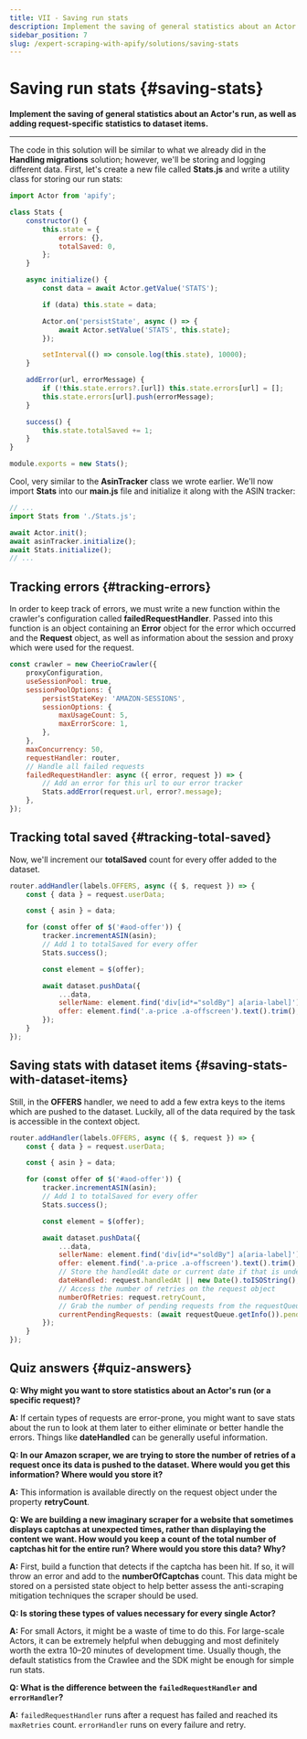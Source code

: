 ```yaml
---
title: VII - Saving run stats
description: Implement the saving of general statistics about an Actor's run, as well as adding request-specific statistics to dataset items.
sidebar_position: 7
slug: /expert-scraping-with-apify/solutions/saving-stats
---
```


# Saving run stats {#saving-stats}

**Implement the saving of general statistics about an Actor's run, as well as adding request-specific statistics to dataset items.**

---

The code in this solution will be similar to what we already did in the **Handling migrations** solution; however, we'll be storing and logging different data. First, let's create a new file called **Stats.js** and write a utility class for storing our run stats:

```js
import Actor from 'apify';

class Stats {
    constructor() {
        this.state = {
            errors: {},
            totalSaved: 0,
        };
    }

    async initialize() {
        const data = await Actor.getValue('STATS');

        if (data) this.state = data;

        Actor.on('persistState', async () => {
            await Actor.setValue('STATS', this.state);
        });

        setInterval(() => console.log(this.state), 10000);
    }

    addError(url, errorMessage) {
        if (!this.state.errors?.[url]) this.state.errors[url] = [];
        this.state.errors[url].push(errorMessage);
    }

    success() {
        this.state.totalSaved += 1;
    }
}

module.exports = new Stats();
```

Cool, very similar to the **AsinTracker** class we wrote earlier. We'll now import **Stats** into our **main.js** file and initialize it along with the ASIN tracker:

```js
// ...
import Stats from './Stats.js';

await Actor.init();
await asinTracker.initialize();
await Stats.initialize();
// ...
```

## Tracking errors {#tracking-errors}

In order to keep track of errors, we must write a new function within the crawler's configuration called **failedRequestHandler**. Passed into this function is an object containing an **Error** object for the error which occurred and the **Request** object, as well as information about the session and proxy which were used for the request.

```js
const crawler = new CheerioCrawler({
    proxyConfiguration,
    useSessionPool: true,
    sessionPoolOptions: {
        persistStateKey: 'AMAZON-SESSIONS',
        sessionOptions: {
            maxUsageCount: 5,
            maxErrorScore: 1,
        },
    },
    maxConcurrency: 50,
    requestHandler: router,
    // Handle all failed requests
    failedRequestHandler: async ({ error, request }) => {
        // Add an error for this url to our error tracker
        Stats.addError(request.url, error?.message);
    },
});
```

## Tracking total saved {#tracking-total-saved}

Now, we'll increment our **totalSaved** count for every offer added to the dataset.

```js
router.addHandler(labels.OFFERS, async ({ $, request }) => {
    const { data } = request.userData;

    const { asin } = data;

    for (const offer of $('#aod-offer')) {
        tracker.incrementASIN(asin);
        // Add 1 to totalSaved for every offer
        Stats.success();

        const element = $(offer);

        await dataset.pushData({
            ...data,
            sellerName: element.find('div[id*="soldBy"] a[aria-label]').text().trim(),
            offer: element.find('.a-price .a-offscreen').text().trim(),
        });
    }
});
```

## Saving stats with dataset items {#saving-stats-with-dataset-items}

Still, in the **OFFERS** handler, we need to add a few extra keys to the items which are pushed to the dataset. Luckily, all of the data required by the task is accessible in the context object.

```js
router.addHandler(labels.OFFERS, async ({ $, request }) => {
    const { data } = request.userData;

    const { asin } = data;

    for (const offer of $('#aod-offer')) {
        tracker.incrementASIN(asin);
        // Add 1 to totalSaved for every offer
        Stats.success();

        const element = $(offer);

        await dataset.pushData({
            ...data,
            sellerName: element.find('div[id*="soldBy"] a[aria-label]').text().trim(),
            offer: element.find('.a-price .a-offscreen').text().trim(),
            // Store the handledAt date or current date if that is undefined
            dateHandled: request.handledAt || new Date().toISOString(),
            // Access the number of retries on the request object
            numberOfRetries: request.retryCount,
            // Grab the number of pending requests from the requestQueue
            currentPendingRequests: (await requestQueue.getInfo()).pendingRequestCount,
        });
    }
});
```

## Quiz answers {#quiz-answers}

**Q: Why might you want to store statistics about an Actor's run (or a specific request)?**

**A:** If certain types of requests are error-prone, you might want to save stats about the run to look at them later to either eliminate or better handle the errors. Things like **dateHandled** can be generally useful information.

**Q: In our Amazon scraper, we are trying to store the number of retries of a request once its data is pushed to the dataset. Where would you get this information? Where would you store it?**

**A:** This information is available directly on the request object under the property **retryCount**.

**Q: We are building a new imaginary scraper for a website that sometimes displays captchas at unexpected times, rather than displaying the content we want. How would you keep a count of the total number of captchas hit for the entire run? Where would you store this data? Why?**

**A:** First, build a function that detects if the captcha has been hit. If so, it will throw an error and add to the **numberOfCaptchas** count. This data might be stored on a persisted state object to help better assess the anti-scraping mitigation techniques the scraper should be used.

**Q: Is storing these types of values necessary for every single Actor?**

**A:** For small Actors, it might be a waste of time to do this. For large-scale Actors, it can be extremely helpful when debugging and most definitely worth the extra 10–20 minutes of development time. Usually though, the default statistics from the Crawlee and the SDK might be enough for simple run stats.

**Q: What is the difference between the `failedRequestHandler` and `errorHandler`?**

**A:** `failedRequestHandler` runs after a request has failed and reached its `maxRetries` count. `errorHandler` runs on every failure and retry.
